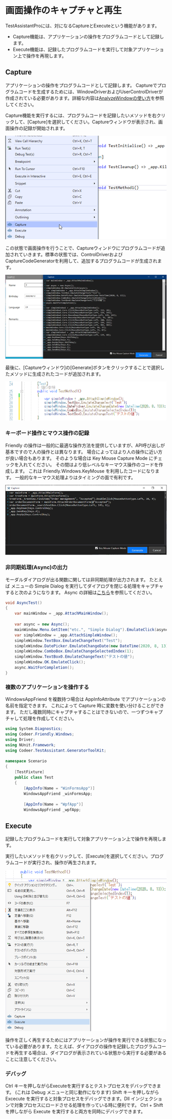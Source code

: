 # 画面操作のキャプチャと再生

TestAssistantProには、対になるCaptureとExecuteという機能があります。
<!--TODO ExecuteというよりはReplay?-->

- Capture機能は、アプリケーションの操作をプログラムコードとして記録します。
- Execute機能は、記録したプログラムコードを実行して対象アプリケーション上で操作を再現します。

## Capture

アプリケーションの操作をプログラムコードとして記録します。
Captureでプログラムコードを生成するためには、WindowDriverおよびUserControlDriverが作成されている必要があります。詳細な内容は[AnalyzeWindowの使い方](./AnalyzeWindow.md)を参照してください。

Capture機能を実行するには、プログラムコードを記録したいメソッドを右クリックして、[Capture]を選択してください。Captureウィンドウが表示され、画面操作の記録が開始されます。

![Captureコンテキストメニュー](../Img/CaptureAndExecute.CaptureContextMenu.png)

この状態で画面操作を行うことで、Captureウィンドウにプログラムコードが追加されていきます。標準の状態では、ControlDriverおよびCaptureCodeGeneratorを利用して、追加するプログラムコードが生成されます。

![Captureウィンドウ](../Img/CaptureAndExecute.CaptureWindow.png)

最後に、[Captureウィンドウ]の[Generate]ボタンをクリックすることで選択したメソッドに生成されたコードが追加されます。

![生成されたコード](../Img/CaptureAndExecute.GeneratedCode.png)


### キーボード操作とマウス操作の記録

Friendly の操作は一般的に最適な操作方法を提供していますが、API呼び出しが基本ですので人の操作とは異なります。
場合によってはより人の操作に近い方が良い場合もあります。
そのような場合は Key Mouse Capture Mode にチェックを入れてください。
その間はより低レベルなキーマウス操作のコードを作成します。
これは Friendly.Windows.KeyMouse を利用したコードになります。
一般的なキーマウス処理よりはタイミングの面で有利です。

![!Capture.KeyMouse.png](../Img/Capture.KeyMouse.png)

### 非同期処理(Async)の出力

モーダルダイアログが出る関数に関しては非同期処理が出力されます。
たとえば メニューの Simple Dialog を実行してダイアログを閉じる処理をキャプチャすると次のようになります。
Async の詳細は[こちら](https://github.com/Codeer-Software/Friendly/blob/master/README.jp.md#async)を参照してください。

```cs
void AsyncTest()
{
    var mainWindow = _app.AttachMainWindow();

    var async = new Async();
    mainWindow.Menu.GetItem("etc.", "Simple Dialog").EmulateClick(async);
    var simpleWindow = _app.AttachSimpleWindow();
    simpleWindow.TextBox.EmulateChangeText("Test");
    simpleWindow.DatePicker.EmulateChangeDate(new DateTime(2020, 8, 13));
    simpleWindow.ComboBox.EmulateChangeSelectedIndex(1);
    simpleWindow.TextBox0.EmulateChangeText("テストの値");
    simpleWindow.OK.EmulateClick();
    async.WaitForCompletion();
}
```

### 複数のアプリケーションを操作する

WindowsAppFriend を複数持つ場合は AppInfoAttribute でアプリケーションの名前を指定できます。
これによって Capture 時に変数を使い分けることができます。
ただし複数同時にキャプチャすることはできないので、一つずつキャプチャして処理を作成してください。

```cs
using System.Diagnostics;
using Codeer.Friendly.Windows;
using Driver;
using NUnit.Framework;
using Codeer.TestAssistant.GeneratorToolKit;

namespace Scenario
{
    [TestFixture]
    public class Test
    {
        [AppInfo(Name = "WinFormsApp")]
        WindowsAppFriend _winFormsApp;

        [AppInfo(Name = "WpfApp")]
        WindowsAppFriend _wpfApp;
```

## Execute

記録したプログラムコードを実行して対象アプリケーション上で操作を再現します。

実行したいメソッドを右クリックして、[Execute]を選択してください。プログラムコードが実行され、操作が再生されます。

![Executeコンテキストメニュー](../Img/CaptureAndExecute.ExecuteContextMenu.png)

操作を正しく再生するためにはアプリケーションが操作を実行できる状態になっている必要があります。たとえば、ダイアログの操作を記録したプログラムコードを再生する場合は、ダイアログが表示されている状態から実行する必要があることに注意してください。

### デバッグ

Ctrl キーを押しながらExecuteを実行するとテストプロセスをデバッグできます。
(これは Debug メニューと同じ動作になります)
Shift キーを押しながら Excecute を実行すると対象プロセスをデバッグできます。Dll インジェクションで対象プロセスにロードさせる処理を作っている時に便利です。
Ctrl + Shift を押しながら Execute を実行すると両方を同時にデバッグできます。
